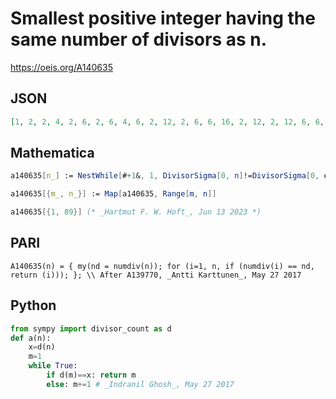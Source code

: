# Smallest positive integer having the same number of divisors as n\.
https://oeis.org/A140635
## JSON
```JSON
[1, 2, 2, 4, 2, 6, 2, 6, 4, 6, 2, 12, 2, 6, 6, 16, 2, 12, 2, 12, 6, 6, 2, 24, 4, 6, 6, 12, 2, 24, 2, 12, 6, 6, 6, 36, 2, 6, 6, 24, 2, 24, 2, 12, 12, 6, 2, 48, 4, 12, 6, 12, 2, 24, 6, 24, 6, 6, 2, 60, 2, 6, 12, 64, 6, 24, 2, 12, 6, 24, 2, 60, 2, 6, 12, 12, 6, 24, 2, 48, 16, 6, 2, 60, 6, 6, 6, 24, 2]
```
## Mathematica
```Mathematica
a140635[n_] := NestWhile[#+1&, 1, DivisorSigma[0, n]!=DivisorSigma[0, #]&]
```
```Mathematica
a140635[{m_, n_}] := Map[a140635, Range[m, n]]
```
```Mathematica
a140635[{1, 89}] (* _Hartmut F. W. Hoft_, Jun 13 2023 *)
```
## PARI
```PARI
A140635(n) = { my(nd = numdiv(n)); for (i=1, n, if (numdiv(i) == nd, return (i))); }; \\ After A139770, _Antti Karttunen_, May 27 2017
```
## Python
```Python
from sympy import divisor_count as d
def a(n):
    x=d(n)
    m=1
    while True:
        if d(m)==x: return m
        else: m+=1 # _Indranil Ghosh_, May 27 2017
```
